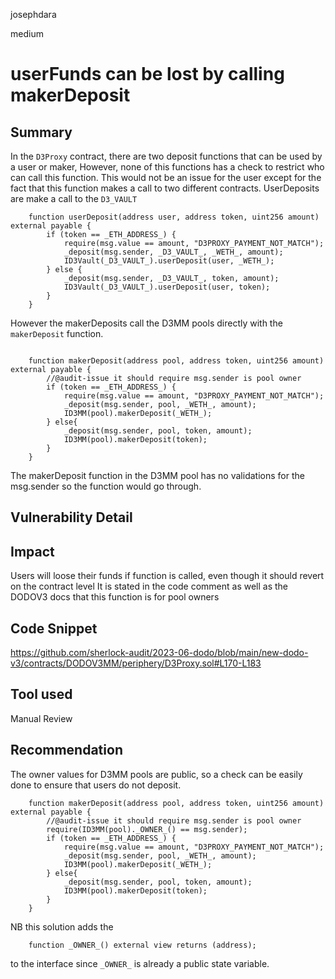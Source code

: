 josephdara

medium

# userFunds can be lost by calling makerDeposit

## Summary
In the ```D3Proxy``` contract, there are two deposit functions that can be used by a user or maker, However, none of this functions has a check to restrict who can call this function. 
This would not be an issue for the user except for the fact that this function makes a call to two different contracts. 
UserDeposits are make a call to the ```D3_VAULT``` 
```solidity
    function userDeposit(address user, address token, uint256 amount) external payable {
        if (token == _ETH_ADDRESS_) {
            require(msg.value == amount, "D3PROXY_PAYMENT_NOT_MATCH");
            _deposit(msg.sender, _D3_VAULT_, _WETH_, amount);
            ID3Vault(_D3_VAULT_).userDeposit(user, _WETH_);
        } else {
            _deposit(msg.sender, _D3_VAULT_, token, amount);
            ID3Vault(_D3_VAULT_).userDeposit(user, token);
        }
    }
```
However the makerDeposits call  the D3MM pools directly with the ```makerDeposit``` function.
```solidity

    function makerDeposit(address pool, address token, uint256 amount) external payable {
        //@audit-issue it should require msg.sender is pool owner
        if (token == _ETH_ADDRESS_) {
            require(msg.value == amount, "D3PROXY_PAYMENT_NOT_MATCH");
            _deposit(msg.sender, pool, _WETH_, amount);
            ID3MM(pool).makerDeposit(_WETH_);
        } else{
            _deposit(msg.sender, pool, token, amount);
            ID3MM(pool).makerDeposit(token);
        }
    }
```
The makerDeposit function in the D3MM pool has no validations for the msg.sender so the function would go through.
 

## Vulnerability Detail

## Impact
Users will loose their funds if function is called, even though it should revert on the contract level
It is stated in the code comment as well as the DODOV3 docs that this function is for pool owners

## Code Snippet
https://github.com/sherlock-audit/2023-06-dodo/blob/main/new-dodo-v3/contracts/DODOV3MM/periphery/D3Proxy.sol#L170-L183
## Tool used

Manual Review

## Recommendation
The owner values for D3MM pools are public, so a check can be easily done to ensure that users do not deposit.
```solidity
    function makerDeposit(address pool, address token, uint256 amount) external payable {
        //@audit-issue it should require msg.sender is pool owner
        require(ID3MM(pool)._OWNER_() == msg.sender);
        if (token == _ETH_ADDRESS_) {
            require(msg.value == amount, "D3PROXY_PAYMENT_NOT_MATCH");
            _deposit(msg.sender, pool, _WETH_, amount);
            ID3MM(pool).makerDeposit(_WETH_);
        } else{
            _deposit(msg.sender, pool, token, amount);
            ID3MM(pool).makerDeposit(token);
        }
    }
```
NB this solution adds the 
```solidity
    function _OWNER_() external view returns (address);
```
to the interface since ```_OWNER_``` is already a public state variable.
